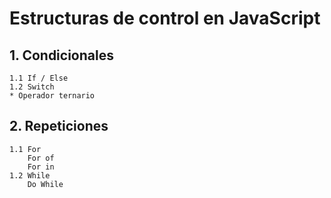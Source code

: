 # Estructuras de control en JavaScript

## 1. Condicionales
	1.1 If / Else
	1.2 Switch
	* Operador ternario

## 2. Repeticiones
	1.1 For 
	    For of
	    For in
	1.2 While
	    Do While
